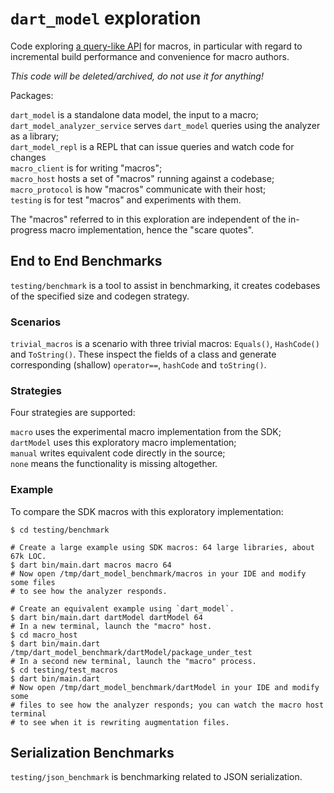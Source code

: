 # `dart_model` exploration

Code exploring
[a query-like API](https://github.com/dart-lang/language/issues/3706) for
macros, in particular with regard to incremental build performance and
convenience for macro authors.

_This code will be deleted/archived, do not use it for anything!_

Packages:

`dart_model` is a standalone data model, the input to a macro;\
`dart_model_analyzer_service` serves `dart_model` queries using the analyzer
as a library;\
`dart_model_repl` is a REPL that can issue queries and watch code for changes\
`macro_client` is for writing "macros";\
`macro_host` hosts a set of "macros" running against a codebase;\
`macro_protocol` is how "macros" communicate with their host;\
`testing` is for test "macros" and experiments with them.

The "macros" referred to in this exploration are independent of the in-progress
macro implementation, hence the "scare quotes".

## End to End Benchmarks

`testing/benchmark` is a tool to assist in benchmarking, it creates codebases
of the specified size and codegen strategy.

### Scenarios

`trivial_macros` is a scenario with three trivial macros: `Equals()`,
`HashCode()` and `ToString()`. These inspect the fields of a class and generate
corresponding (shallow) `operator==`, `hashCode` and `toString()`.

### Strategies

Four strategies are supported:

`macro` uses the experimental macro implementation from the SDK;\
`dartModel` uses this exploratory macro implementation;\
`manual` writes equivalent code directly in the source;\
`none` means the functionality is missing altogether.

### Example

To compare the SDK macros with this exploratory implementation:

```
$ cd testing/benchmark

# Create a large example using SDK macros: 64 large libraries, about 67k LOC.
$ dart bin/main.dart macros macro 64
# Now open /tmp/dart_model_benchmark/macros in your IDE and modify some files
# to see how the analyzer responds.

# Create an equivalent example using `dart_model`.
$ dart bin/main.dart dartModel dartModel 64
# In a new terminal, launch the "macro" host.
$ cd macro_host
$ dart bin/main.dart /tmp/dart_model_benchmark/dartModel/package_under_test
# In a second new terminal, launch the "macro" process.
$ cd testing/test_macros
$ dart bin/main.dart
# Now open /tmp/dart_model_benchmark/dartModel in your IDE and modify some
# files to see how the analyzer responds; you can watch the macro host terminal
# to see when it is rewriting augmentation files.
```

## Serialization Benchmarks

`testing/json_benchmark` is benchmarking related to JSON serialization.
